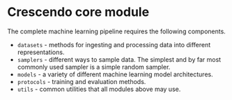 # Crescendo core module
The complete machine learning pipeline requires the following components.
* `datasets` - methods for ingesting and processing data into different representations.
* `samplers` - different ways to sample data. The simplest and by far most commonly used sampler is a simple random sampler.
* `models` - a variety of different machine learning model architectures.
* `protocols` - training and evaluation methods.
* `utils` - common utilities that all modules above may use.

